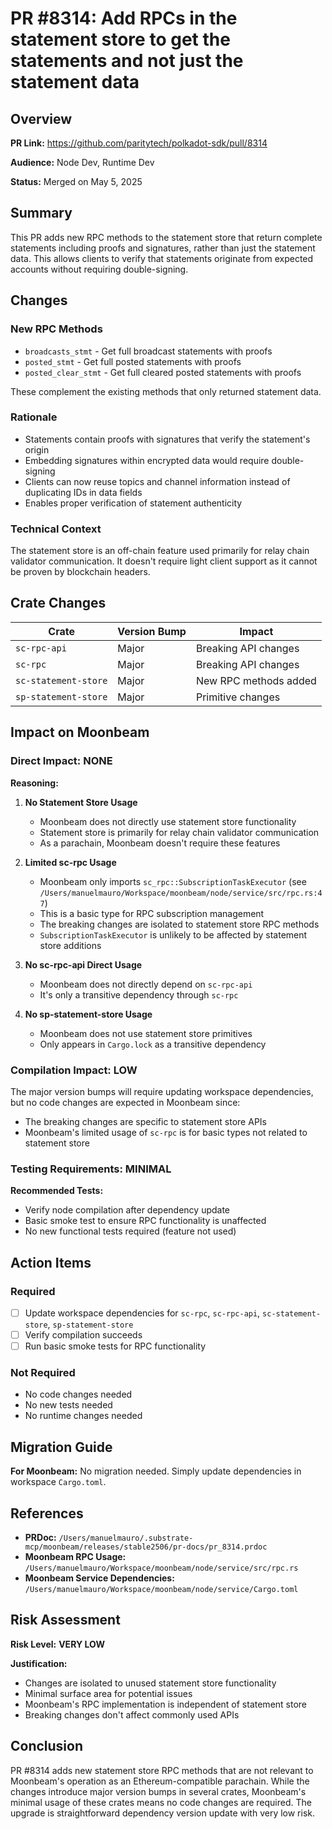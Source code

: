 # PR #8314: Add RPCs in the statement store to get the statements and not just the statement data

## Overview

**PR Link:** https://github.com/paritytech/polkadot-sdk/pull/8314

**Audience:** Node Dev, Runtime Dev

**Status:** Merged on May 5, 2025

## Summary

This PR adds new RPC methods to the statement store that return complete statements including proofs and signatures, rather than just the statement data. This allows clients to verify that statements originate from expected accounts without requiring double-signing.

## Changes

### New RPC Methods
- `broadcasts_stmt` - Get full broadcast statements with proofs
- `posted_stmt` - Get full posted statements with proofs
- `posted_clear_stmt` - Get full cleared posted statements with proofs

These complement the existing methods that only returned statement data.

### Rationale
- Statements contain proofs with signatures that verify the statement's origin
- Embedding signatures within encrypted data would require double-signing
- Clients can now reuse topics and channel information instead of duplicating IDs in data fields
- Enables proper verification of statement authenticity

### Technical Context
The statement store is an off-chain feature used primarily for relay chain validator communication. It doesn't require light client support as it cannot be proven by blockchain headers.

## Crate Changes

| Crate | Version Bump | Impact |
|-------|-------------|---------|
| `sc-rpc-api` | Major | Breaking API changes |
| `sc-rpc` | Major | Breaking API changes |
| `sc-statement-store` | Major | New RPC methods added |
| `sp-statement-store` | Major | Primitive changes |

## Impact on Moonbeam

### Direct Impact: **NONE**

**Reasoning:**

1. **No Statement Store Usage**
   - Moonbeam does not directly use statement store functionality
   - Statement store is primarily for relay chain validator communication
   - As a parachain, Moonbeam doesn't require these features

2. **Limited sc-rpc Usage**
   - Moonbeam only imports `sc_rpc::SubscriptionTaskExecutor` (see `/Users/manuelmauro/Workspace/moonbeam/node/service/src/rpc.rs:47`)
   - This is a basic type for RPC subscription management
   - The breaking changes are isolated to statement store RPC methods
   - `SubscriptionTaskExecutor` is unlikely to be affected by statement store additions

3. **No sc-rpc-api Direct Usage**
   - Moonbeam does not directly depend on `sc-rpc-api`
   - It's only a transitive dependency through `sc-rpc`

4. **No sp-statement-store Usage**
   - Moonbeam does not use statement store primitives
   - Only appears in `Cargo.lock` as a transitive dependency

### Compilation Impact: **LOW**

The major version bumps will require updating workspace dependencies, but no code changes are expected in Moonbeam since:
- The breaking changes are specific to statement store APIs
- Moonbeam's limited usage of `sc-rpc` is for basic types not related to statement store

### Testing Requirements: **MINIMAL**

**Recommended Tests:**
- Verify node compilation after dependency update
- Basic smoke test to ensure RPC functionality is unaffected
- No new functional tests required (feature not used)

## Action Items

### Required
- [ ] Update workspace dependencies for `sc-rpc`, `sc-rpc-api`, `sc-statement-store`, `sp-statement-store`
- [ ] Verify compilation succeeds
- [ ] Run basic smoke tests for RPC functionality

### Not Required
- No code changes needed
- No new tests needed
- No runtime changes needed

## Migration Guide

**For Moonbeam:** No migration needed. Simply update dependencies in workspace `Cargo.toml`.

## References

- **PRDoc:** `/Users/manuelmauro/.substrate-mcp/moonbeam/releases/stable2506/pr-docs/pr_8314.prdoc`
- **Moonbeam RPC Usage:** `/Users/manuelmauro/Workspace/moonbeam/node/service/src/rpc.rs`
- **Moonbeam Service Dependencies:** `/Users/manuelmauro/Workspace/moonbeam/node/service/Cargo.toml`

## Risk Assessment

**Risk Level:** **VERY LOW**

**Justification:**
- Changes are isolated to unused statement store functionality
- Minimal surface area for potential issues
- Moonbeam's RPC implementation is independent of statement store
- Breaking changes don't affect commonly used APIs

## Conclusion

PR #8314 adds new statement store RPC methods that are not relevant to Moonbeam's operation as an Ethereum-compatible parachain. While the changes introduce major version bumps in several crates, Moonbeam's minimal usage of these crates means no code changes are required. The upgrade is straightforward dependency version update with very low risk.
